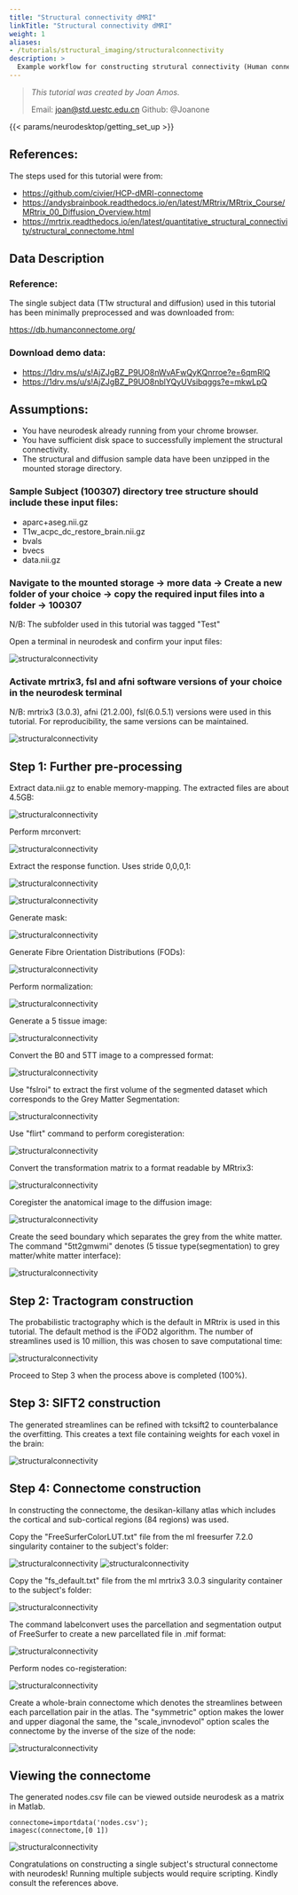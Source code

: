 ```yaml
---
title: "Structural connectivity dMRI"
linkTitle: "Structural connectivity dMRI"
weight: 1
aliases:
- /tutorials/structural_imaging/structuralconnectivity
description: > 
  Example workflow for constructing strutural connectivity (Human connectome project: Single subject)
---
```



> _This tutorial was created by Joan Amos._ 
>
> Email: joan@std.uestc.edu.cn
> Github: @Joanone

<!-- Following line adds a link to getting set up with Neurodesk -->
{{< params/neurodesktop/getting_set_up >}}
<!-- -->

## References: 
The steps used for this tutorial were from:
- https://github.com/civier/HCP-dMRI-connectome
- https://andysbrainbook.readthedocs.io/en/latest/MRtrix/MRtrix_Course/MRtrix_00_Diffusion_Overview.html
- https://mrtrix.readthedocs.io/en/latest/quantitative_structural_connectivity/structural_connectome.html

## Data Description
### Reference: 
The single subject data (T1w structural and diffusion) used in this tutorial has been minimally preprocessed and was downloaded from:

https://db.humanconnectome.org/

### Download demo data:
- https://1drv.ms/u/s!AjZJgBZ_P9UO8nWvAFwQyKQnrroe?e=6qmRlQ 
- https://1drv.ms/u/s!AjZJgBZ_P9UO8nblYQyUVsibqggs?e=mkwLpQ


## Assumptions:
- You have neurodesk already running from your chrome browser.
- You have sufficient disk space to successfully implement the structural connectivity.
- The structural and diffusion sample data have been unzipped in the mounted storage directory.

### Sample Subject (100307) directory tree structure should include these input files:
- aparc+aseg.nii.gz
- T1w_acpc_dc_restore_brain.nii.gz
- bvals
- bvecs
- data.nii.gz


### Navigate to the mounted storage &rarr; more data &rarr; Create a new folder of your choice &rarr; copy the required input files into a folder &rarr; 100307

N/B: The subfolder used in this tutorial was tagged "Test"

Open a terminal in neurodesk and confirm your input files:

![structuralconnectivity](/structuralconnectivity/01_start.png)



###  Activate mrtrix3, fsl and afni software versions of your choice in the neurodesk terminal
N/B: mrtrix3 (3.0.3), afni (21.2.00), fsl(6.0.5.1) versions were used in this tutorial. For reproducibility, the same versions can be maintained.

![structuralconnectivity](/structuralconnectivity/02_activate_softwares.png)



## Step 1: Further pre-processing
Extract data.nii.gz to enable memory-mapping. The extracted files are about 4.5GB:

![structuralconnectivity](/structuralconnectivity/03_preproc.png)

Perform mrconvert:

![structuralconnectivity](/structuralconnectivity/04_preproc.png)

Extract the response function. Uses stride 0,0,0,1:

![structuralconnectivity](/structuralconnectivity/05_preproc.png)

![structuralconnectivity](/structuralconnectivity/06_preproc.png)


Generate mask:

![structuralconnectivity](/structuralconnectivity/07_preproc.png)

Generate Fibre Orientation Distributions (FODs):

![structuralconnectivity](/structuralconnectivity/08_preproc.png)


Perform normalization:

![structuralconnectivity](/structuralconnectivity/09_preproc.png)

Generate a 5 tissue image:

![structuralconnectivity](/structuralconnectivity/10_preproc.png)

Convert the B0 and 5TT image to a compressed format:

![structuralconnectivity](/structuralconnectivity/11_preproc.png)

Use "fslroi" to extract the first volume of the segmented dataset which corresponds to the Grey Matter Segmentation:

![structuralconnectivity](/structuralconnectivity/12_preproc.png)

Use "flirt" command to perform coregisteration:

![structuralconnectivity](/structuralconnectivity/13_preproc.png)


Convert the transformation matrix to a format readable by MRtrix3:

![structuralconnectivity](/structuralconnectivity/14_preproc.png)

Coregister the anatomical image to the diffusion image:

![structuralconnectivity](/structuralconnectivity/15_preproc.png)

Create the seed boundary which separates the grey from the white matter. The command "5tt2gmwmi" denotes (5 tissue type(segmentation) to grey matter/white matter interface):

![structuralconnectivity](/structuralconnectivity/16_preproc.png)

## Step 2: Tractogram construction

The probabilistic tractography which is the default in MRtrix is used in this tutorial. The default method is the iFOD2 algorithm. 
The number of streamlines used is 10 million, this was chosen to save computational time:

![structuralconnectivity](/structuralconnectivity/17_tractogram.png)

Proceed to Step 3 when the process above is completed (100%).

## Step 3: SIFT2 construction
The generated streamlines can be refined with tcksift2 to counterbalance the overfitting. This creates a text file containing weights for each voxel in the brain:

![structuralconnectivity](/structuralconnectivity/18_sift2.png)

## Step 4: Connectome construction
In constructing the connectome, the desikan-killany atlas which includes the cortical and sub-cortical regions (84 regions) was used.

Copy the "FreeSurferColorLUT.txt" file from the ml freesurfer 7.2.0 singularity container to the subject's folder:

![structuralconnectivity](/structuralconnectivity/19_connectome.png)
![structuralconnectivity](/structuralconnectivity/20_connectome.png)

Copy the "fs_default.txt" file from the ml mrtrix3 3.0.3 singularity container to the subject's folder:

![structuralconnectivity](/structuralconnectivity/21_connectome.png)

The command labelconvert uses the parcellation and segmentation output of FreeSurfer to create a new parcellated file in .mif format:

![structuralconnectivity](/structuralconnectivity/22_connectome.png)

Perform nodes co-registeration:

![structuralconnectivity](/structuralconnectivity/23_connectome.png)


Create a whole-brain connectome which denotes the streamlines between each parcellation pair in the atlas. The "symmetric" option  makes the lower and upper diagonal the same, the "scale_invnodevol" option scales the connectome by the inverse of the size of the node:

![structuralconnectivity](/structuralconnectivity/24_connectome.png)

## Viewing the connectome

The generated nodes.csv file can be viewed outside neurodesk as a matrix in Matlab.

```
connectome=importdata('nodes.csv');
imagesc(connectome,[0 1])

```

![structuralconnectivity](/structuralconnectivity/25_connectome.png)


Congratulations on constructing a single subject's structural connectome with neurodesk! Running multiple subjects would require scripting. Kindly consult the references above.